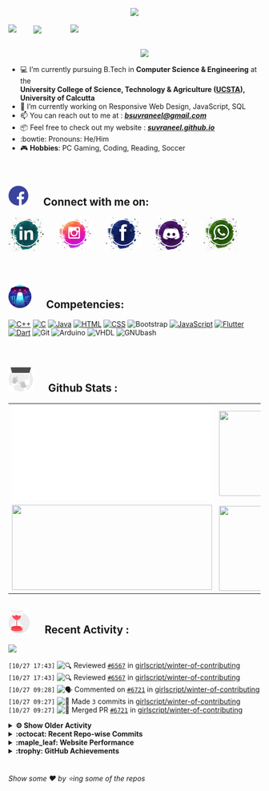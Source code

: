 <!--
[![Header](https://raw.githubusercontent.com/Suvraneel/Suvraneel/master/res/Github%20readme%20Header.png "Portfolio Website")]
(https://suvraneel.github.io/)
-->
<p align="center">
<img src="https://profile-counter.glitch.me/{Suvraneel}/count.svg"></p>

<p>
  <a href=https://open.spotify.com/user/4bio4arq8izb9sba4ly6al54v>
   <img align="right" src="https://spotify-diablo.vercel.app/api/spotify" height=auto width="380">
  </a>
  <img align="center" src="https://readme-typing-svg.herokuapp.com?font=Playfair+Display&color=F70000&size=30&center=true&vCenter=true&multiline=true&weight=100&height=100&width=220&lines=Hey+there%2C;I'm+Suvraneel+!">
  <img align="left" src="https://media.tenor.com/images/043986fe5f470eeb6d86515e6cda30fe/tenor.gif" width="50">
</p>
<br>
<a href="https://suvraneel.github.io" target="_blank"><img align='right' src="https://raw.githubusercontent.com/Suvraneel/Suvraneel/master/res/readme_banner.gif" width="240" height="auto"></a>
<br>

- :computer: I’m currently pursuing B.Tech in **Computer Science & Engineering** at the  
   **University College of Science, Technology & Agriculture ([UCSTA](http://www.caluniv-ucsta.net/)), University of Calcutta**
- :crystal_ball: I’m currently working on Responsive Web Design, JavaScript, SQL
- :mailbox: You can reach out to me at : ***bsuvraneel@gmail.com***
- :package: Feel free to check out my website : [***suvraneel.github.io***](https://suvraneel.github.io/)
- :bowtie: Pronouns: He/Him
- :video_game: **Hobbies**: PC Gaming, Coding, Reading, Soccer

<br>
<h2 align=left>
<img src="https://raw.githubusercontent.com/Suvraneel/Suvraneel/master/res/social.gif" height="40" width= auto>
&nbsp;&nbsp;&nbsp;&nbsp;
Connect with me on:
<br></h2>

<p>
<a href="https://www.linkedin.com/in/suvraneel-bhuin" target="_blank">
<img src="https://raw.githubusercontent.com/Suvraneel/Suvraneel/master/res/in.png" height="70" width= auto></a>
&nbsp;&nbsp;&nbsp;&nbsp;&nbsp;
<a href="https://www.instagram.com/el_diablo_suvraneel" target="_blank">
<img src="https://github.com/Suvraneel/Suvraneel/blob/master/res/ig.png" height="70" width= auto></a>
&nbsp;&nbsp;&nbsp;&nbsp;&nbsp;
<!--<a href="https://github.com/Suvraneel" target="_blank">
<img src="https://raw.githubusercontent.com/Suvraneel/Suvraneel/master/res/github.png" height="35" width= auto></a>
&nbsp;&nbsp;&nbsp;&nbsp;&nbsp;-->
<a href="https://www.facebook.com/suvraneel.bhuin" target="_blank">
<img src="https://raw.githubusercontent.com/Suvraneel/Suvraneel/master/res/fb.png" height="70" width= auto></a>
&nbsp;&nbsp;&nbsp;&nbsp;&nbsp;
<a href="https://discord.com/users/851345743935045652/" id="discord">
<img src="https://raw.githubusercontent.com/Suvraneel/Suvraneel/master/res/dc.jpg" height="70" width= auto></a>
&nbsp;&nbsp;&nbsp;&nbsp;&nbsp;
<a href="https://api.whatsapp.com/send?phone=917001967224&text=Hi!%20Suvraneel!!" id="whatsapp">
<img src="https://raw.githubusercontent.com/Suvraneel/Suvraneel/master/res/wp.png" height="70" width= auto></a>
</p>

<!-- Attribution: "Icon made by Freepik from www.flaticon.com"-->
<!--
- **Gmail**: &nbsp;&nbsp;&nbsp;&nbsp;&nbsp;&nbsp;&nbsp;&nbsp;&nbsp;&nbsp;&nbsp;&nbsp; bsuvraneel@gmail.com
- **LinkedIn**: &nbsp;&nbsp;&nbsp;&nbsp;&nbsp;&nbsp;&nbsp;&nbsp; https://www.linkedin.com/in/suvraneel-bhuin/
- **Facebook**: &nbsp;&nbsp;&nbsp;&nbsp;&nbsp;&nbsp; https://www.facebook.com/suvraneel.bhuin
- **Instagram**: &nbsp;&nbsp;&nbsp;&nbsp;&nbsp; https://www.instagram.com/el_diablo_suvraneel
- **Discord**: &nbsp;&nbsp;&nbsp;&nbsp;&nbsp;&nbsp;&nbsp;&nbsp;&nbsp; https://discord.com/users/851345743935045652/
- **WhatsApp**: &nbsp;&nbsp;&nbsp; [+91 7001967224](https://api.whatsapp.com/send?phone=917001967224&text=Hi!%20Suvraneel!!)
-->

<br>
<h2 align=left>
<img src="https://raw.githubusercontent.com/Suvraneel/Suvraneel/master/res/ufo.gif" height="50" width= auto>
&nbsp;&nbsp;&nbsp;&nbsp;
Competencies:
<br></h2>

[![C++](https://img.shields.io/badge/CPP-blue?style=for-the-badge&logo=cplusplus&labelColor=006199)](https://github.com/Suvraneel/Codechef/search?l=c%2B%2B)
[![C](https://img.shields.io/badge/C-black?style=for-the-badge&logo=c&labelColor=black&color=404040)](https://github.com/Suvraneel/Codechef/search?l=C)
[![Java](https://img.shields.io/badge/Java-orange?style=for-the-badge&logo=java&labelColor=e65c00&color=FE7D37)](https://github.com/Suvraneel/Codechef/search?l=Java)
[![HTML](https://img.shields.io/badge/HTML5-black?style=for-the-badge&logo=html5&labelColor=black&color=red)](https://github.com/Suvraneel/Suvraneel.github.io/search?l=html)
[![CSS](https://img.shields.io/badge/CSS3-blue?style=for-the-badge&logo=css3&labelColor=006199)](https://github.com/Suvraneel/Suvraneel.github.io/search?l=CSS)
![Bootstrap](https://img.shields.io/badge/Bootstrap-purple?style=for-the-badge&logo=bootstrap&labelColor=black&color=7952B3)
[![JavaScript](https://img.shields.io/badge/Javascript-yellow?style=for-the-badge&logo=javascript&labelColor=black&color=DFA200)](https://github.com/Suvraneel/Suvraneel/search?l=javascript)
[![Flutter](https://img.shields.io/badge/Flutter-blue?style=for-the-badge&logo=flutter&labelColor=0a97c2&color=0dbdf2)](https://github.com/Suvraneel/Diablo-Music/search?l=dart)
[![Dart](https://img.shields.io/badge/Dart-blue?style=for-the-badge&logo=dart&labelColor=1f7a7a&color=2eb8b8)](https://github.com/Suvraneel/Diablo-Music/search?l=dart)
![Git](https://img.shields.io/badge/Git-red?style=for-the-badge&logo=git&labelColor=black&color=red)
![Arduino](https://img.shields.io/badge/Arduino-blue?style=for-the-badge&logo=arduino&labelColor=black&color=00979D)
![VHDL](https://img.shields.io/badge/VHDL-red?style=for-the-badge&logo=xilinx&labelColor=cc0000&color=ff4d4d)
![GNUbash](https://img.shields.io/badge/GNU_Bash-blue?style=for-the-badge&logo=gnubash&labelColor=black&color=4EAA25)

<br>
<h2 align=left>
<img src="https://raw.githubusercontent.com/Suvraneel/Suvraneel/master/res/laptop.gif" height="50" width= auto>
&nbsp;&nbsp;&nbsp;&nbsp;
Github Stats :
<br></h2>

<table>
  <tr>
    <td align="center">
      <img alt="" width="400" src="https://github.com/Suvraneel/Suvraneel/blob/master/metrics.plugin.isocalendar.svg">
    </td>
    <td align="center">
        <img align="right" src ="https://github-readme-stats.vercel.app/api/top-langs/?username=suvraneel&layout=compact&hide_border=true&theme=vision-friendly-dark&langs_count=10&hide=jupyter%20notebook,tex,php" height="170px" width="360px">
    </td>
  </tr>
  <tr>
    <td align="center">
      <img alt="" width="400" src="https://github-readme-stats.vercel.app/api?username=suvraneel&show_icons=true&theme=vision-friendly-dark&hide_border=true" width="360px" height="170px" >
    </td>
    <td align="center">
        <img align="right" src ="https://github-readme-streak-stats.herokuapp.com?user=suvraneel&theme=vision-friendly-dark&hide_border=true" width="360px" height="170px">
    </td>
  </tr>
</table>

<!--
  <img align="left" src="https://github.com/lowlighter/lowlighter/blob/master/metrics.plugin.isocalendar.svg" width="300" height="180">
  <img align="right" src ="https://github-readme-stats.vercel.app/api/top-langs/?username=suvraneel&layout=compact&hide_border=true&theme=vision-friendly-dark&langs_count=10&hide=jupyter%20notebook,tex,php" width="300" height="180">
  <img align="left" src = "https://github-readme-stats.vercel.app/api?username=suvraneel&show_icons=true&theme=vision-friendly-dark&hide_border=true" width="300" height="180">
  <img align="right" src = "https://github-readme-streak-stats.herokuapp.com?user=suvraneel&theme=vision-friendly-dark&hide_border=true" width="300" height="180">
-->

<h2 align="left">
<img src="https://raw.githubusercontent.com/Suvraneel/Suvraneel/master/res/hourglass1.gif" height="50" width= auto>
&nbsp;&nbsp;&nbsp;&nbsp;
Recent Activity :
<br></h2>

<img src="https://activity-graph.herokuapp.com/graph?username=Suvraneel&bg_color=000000&line=ffb812&area=true&color=8135fc&hide_border=true&hide_title=true">

<!--START_SECTION:activity-->
`[10/27 17:43]` <img alt="🔍" src="https://github.com/cheesits456/github-activity-readme/raw/master/icons/review.png" align="top" height="18"> Reviewed [`#6567`](https://github.com//girlscript/winter-of-contributing/pull/6567 'C_CPP: \'inline\' Functions') in [girlscript/winter-of-contributing](https://github.com/girlscript/winter-of-contributing)  
`[10/27 17:43]` <img alt="🔍" src="https://github.com/cheesits456/github-activity-readme/raw/master/icons/review.png" align="top" height="18"> Reviewed [`#6567`](https://github.com//girlscript/winter-of-contributing/pull/6567 'C_CPP: \'inline\' Functions') in [girlscript/winter-of-contributing](https://github.com/girlscript/winter-of-contributing)  
`[10/27 09:28]` <img alt="🗣" src="https://github.com/cheesits456/github-activity-readme/raw/master/icons/comment.png" align="top" height="18"> Commented on [`#6721`](https://github.com//girlscript/winter-of-contributing/issues/6721 '[C/CPP]: Josephus Problem') in [girlscript/winter-of-contributing](https://github.com/girlscript/winter-of-contributing)  
`[10/27 09:27]` <img alt="📝" src="https://github.com/cheesits456/github-activity-readme/raw/master/icons/commit.png" align="top" height="18"> Made `3` commits in [girlscript/winter-of-contributing](https://github.com/girlscript/winter-of-contributing)  
`[10/27 09:27]` <img alt="🎉" src="https://github.com/cheesits456/github-activity-readme/raw/master/icons/merge.png" align="top" height="18"> Merged PR [`#6721`](https://github.com//girlscript/winter-of-contributing/pull/6721 '[C/CPP]: Josephus Problem') in [girlscript/winter-of-contributing](https://github.com/girlscript/winter-of-contributing)  

<details><summary><b> ⚙️ Show Older Activity</b></summary>

`[10/27 09:27]` <img alt="📝" src="https://github.com/cheesits456/github-activity-readme/raw/master/icons/commit.png" align="top" height="18"> Made `1` commit in [areenoverclouds/winter-of-contributing](https://github.com/areenoverclouds/winter-of-contributing)  
`[10/27 08:32]` <img alt="🗣" src="https://github.com/cheesits456/github-activity-readme/raw/master/icons/comment.png" align="top" height="18"> Commented on [`#6684`](https://github.com//girlscript/winter-of-contributing/issues/6684 'C/C++: Tic Tac Toe') in [girlscript/winter-of-contributing](https://github.com/girlscript/winter-of-contributing)  
`[10/27 08:30]` <img alt="📝" src="https://github.com/cheesits456/github-activity-readme/raw/master/icons/commit.png" align="top" height="18"> Made `3` commits in [Rijudas149/winter-of-contributing](https://github.com/Rijudas149/winter-of-contributing)  
`[10/27 06:31]` <img alt="🍴" src="https://github.com/cheesits456/github-activity-readme/raw/master/icons/fork.png" align="top" height="18"> Forked [anomitaghosh/anomitaghosh.github.io](https://github.com/anomitaghosh/anomitaghosh.github.io) to [Suvraneel/anomitaghosh.github.io](https://github.com/Suvraneel/anomitaghosh.github.io)  
`[10/26 11:28]` <img alt="🗣" src="https://github.com/cheesits456/github-activity-readme/raw/master/icons/comment.png" align="top" height="18"> Commented on [`#1185`](https://github.com//mwittrien/BetterDiscordAddons/issues/1185 '[BUG] - ShowConnections') in [mwittrien/BetterDiscordAddons](https://github.com/mwittrien/BetterDiscordAddons)  
`[10/26 11:17]` <img alt="❗️" src="https://github.com/cheesits456/github-activity-readme/raw/master/icons/issue.png" align="top" height="18"> Opened issue [`#1190`](https://github.com//mwittrien/BetterDiscordAddons/issues/1190 '[BUG] - PLUGIN/THEMENAME') in [mwittrien/BetterDiscordAddons](https://github.com/mwittrien/BetterDiscordAddons)  
`[10/26 11:05]` <img alt="❗️" src="https://github.com/cheesits456/github-activity-readme/raw/master/icons/issue.png" align="top" height="18"> Opened issue [`#95`](https://github.com//Design-and-Code/support/issues/95 'Please invite me to the GitHub Community Organization') in [Design-and-Code/support](https://github.com/Design-and-Code/support)  
`[10/25 20:12]` <img alt="🗣" src="https://github.com/cheesits456/github-activity-readme/raw/master/icons/comment.png" align="top" height="18"> Commented on [`#6700`](https://github.com//girlscript/winter-of-contributing/issues/6700 'Added Audio for types Of loops in C') in [girlscript/winter-of-contributing](https://github.com/girlscript/winter-of-contributing)  
`[10/25 20:09]` <img alt="📝" src="https://github.com/cheesits456/github-activity-readme/raw/master/icons/commit.png" align="top" height="18"> Made `3` commits in [girlscript/winter-of-contributing](https://github.com/girlscript/winter-of-contributing)  
`[10/25 20:06]` <img alt="❗️" src="https://github.com/cheesits456/github-activity-readme/raw/master/icons/issue.png" align="top" height="18"> Closed issue [`#6445`](https://github.com//girlscript/winter-of-contributing/issues/6445 '[C/Cpp]: Encryption Decryption using Rail-fence transposition technique documentation') in [girlscript/winter-of-contributing](https://github.com/girlscript/winter-of-contributing)  
`[10/25 20:06]` <img alt="📝" src="https://github.com/cheesits456/github-activity-readme/raw/master/icons/commit.png" align="top" height="18"> Made `8` commits in [girlscript/winter-of-contributing](https://github.com/girlscript/winter-of-contributing)  
`[10/25 20:06]` <img alt="🎉" src="https://github.com/cheesits456/github-activity-readme/raw/master/icons/merge.png" align="top" height="18"> Merged PR [`#6560`](https://github.com//girlscript/winter-of-contributing/pull/6560 'C cpp : Added Rail Fence Cryptography') in [girlscript/winter-of-contributing](https://github.com/girlscript/winter-of-contributing)  
`[10/25 20:06]` <img alt="🗣" src="https://github.com/cheesits456/github-activity-readme/raw/master/icons/comment.png" align="top" height="18"> Commented on [`#6560`](https://github.com//girlscript/winter-of-contributing/issues/6560 'C cpp : Added Rail Fence Cryptography') in [girlscript/winter-of-contributing](https://github.com/girlscript/winter-of-contributing)  
`[10/25 20:05]` <img alt="📝" src="https://github.com/cheesits456/github-activity-readme/raw/master/icons/commit.png" align="top" height="18"> Made `2` commits in [Sunainacode/winter-of-contributing](https://github.com/Sunainacode/winter-of-contributing)  
`[10/25 20:03]` <img alt="📝" src="https://github.com/cheesits456/github-activity-readme/raw/master/icons/commit.png" align="top" height="18"> Made `1` commit in [girlscript/winter-of-contributing](https://github.com/girlscript/winter-of-contributing)  
`[10/25 20:01]` <img alt="📝" src="https://github.com/cheesits456/github-activity-readme/raw/master/icons/commit.png" align="top" height="18"> Made `1` commit in [Sunainacode/winter-of-contributing](https://github.com/Sunainacode/winter-of-contributing)  
`[10/25 09:28]` <img alt="🗣" src="https://github.com/cheesits456/github-activity-readme/raw/master/icons/comment.png" align="top" height="18"> Commented on [`#5549`](https://github.com//girlscript/winter-of-contributing/issues/5549 'Assignment operators in C++') in [girlscript/winter-of-contributing](https://github.com/girlscript/winter-of-contributing)  
`[10/25 06:03]` <img alt="❗️" src="https://github.com/cheesits456/github-activity-readme/raw/master/icons/issue.png" align="top" height="18"> Closed issue [`#3932`](https://github.com//girlscript/winter-of-contributing/issues/3932 'Maximum Subarray Problem (Kadane\'s Algorithm)') in [girlscript/winter-of-contributing](https://github.com/girlscript/winter-of-contributing)  
`[10/25 06:02]` <img alt="❗️" src="https://github.com/cheesits456/github-activity-readme/raw/master/icons/issue.png" align="top" height="18"> Closed issue [`#6404`](https://github.com//girlscript/winter-of-contributing/issues/6404 'Kadane\'s Algorithm in CPP') in [girlscript/winter-of-contributing](https://github.com/girlscript/winter-of-contributing)  
`[10/25 06:02]` <img alt="🗣" src="https://github.com/cheesits456/github-activity-readme/raw/master/icons/comment.png" align="top" height="18"> Commented on [`#6404`](https://github.com//girlscript/winter-of-contributing/issues/6404 'Kadane\'s Algorithm in CPP') in [girlscript/winter-of-contributing](https://github.com/girlscript/winter-of-contributing)  
`[10/25 06:02]` <img alt="❗️" src="https://github.com/cheesits456/github-activity-readme/raw/master/icons/issue.png" align="top" height="18"> Reopened issue [`#6404`](https://github.com//girlscript/winter-of-contributing/issues/6404 'Kadane\'s Algorithm in CPP') in [girlscript/winter-of-contributing](https://github.com/girlscript/winter-of-contributing)  
`[10/25 06:01]` <img alt="❗️" src="https://github.com/cheesits456/github-activity-readme/raw/master/icons/issue.png" align="top" height="18"> Closed issue [`#6404`](https://github.com//girlscript/winter-of-contributing/issues/6404 'Kadane\'s Algorithm in CPP') in [girlscript/winter-of-contributing](https://github.com/girlscript/winter-of-contributing)  
`[10/25 06:01]` <img alt="❌" src="https://github.com/cheesits456/github-activity-readme/raw/master/icons/pr-close.png" align="top" height="18"> Closed PR [`#6539`](https://github.com//girlscript/winter-of-contributing/pull/6539 'C/C++: Kadane\'s Algorithm Document') in [girlscript/winter-of-contributing](https://github.com/girlscript/winter-of-contributing)  
`[10/25 06:01]` <img alt="🗣" src="https://github.com/cheesits456/github-activity-readme/raw/master/icons/comment.png" align="top" height="18"> Commented on [`#6539`](https://github.com//girlscript/winter-of-contributing/issues/6539 'C/C++: Kadane\'s Algorithm Document') in [girlscript/winter-of-contributing](https://github.com/girlscript/winter-of-contributing)  
`[10/25 05:58]` <img alt="🗣" src="https://github.com/cheesits456/github-activity-readme/raw/master/icons/comment.png" align="top" height="18"> Commented on [`#6591`](https://github.com//girlscript/winter-of-contributing/issues/6591 'Iterative Statements in C') in [girlscript/winter-of-contributing](https://github.com/girlscript/winter-of-contributing)  
`[10/25 05:56]` <img alt="❗️" src="https://github.com/cheesits456/github-activity-readme/raw/master/icons/issue.png" align="top" height="18"> Closed issue [`#2330`](https://github.com//girlscript/winter-of-contributing/issues/2330 '[Create New Issue]: Looping Control Structure') in [girlscript/winter-of-contributing](https://github.com/girlscript/winter-of-contributing)  
`[10/25 05:56]` <img alt="❗️" src="https://github.com/cheesits456/github-activity-readme/raw/master/icons/issue.png" align="top" height="18"> Closed issue [`#1346`](https://github.com//girlscript/winter-of-contributing/issues/1346 'Documentation on Looping in c++') in [girlscript/winter-of-contributing](https://github.com/girlscript/winter-of-contributing)  
`[10/25 05:54]` <img alt="❗️" src="https://github.com/cheesits456/github-activity-readme/raw/master/icons/issue.png" align="top" height="18"> Closed issue [`#6059`](https://github.com//girlscript/winter-of-contributing/issues/6059 'Segment Tree: Introduction and Implementation ') in [girlscript/winter-of-contributing](https://github.com/girlscript/winter-of-contributing)  
`[10/25 05:54]` <img alt="🗣" src="https://github.com/cheesits456/github-activity-readme/raw/master/icons/comment.png" align="top" height="18"> Commented on [`#6590`](https://github.com//girlscript/winter-of-contributing/issues/6590 'Segment Tree') in [girlscript/winter-of-contributing](https://github.com/girlscript/winter-of-contributing)  
`[10/25 05:53]` <img alt="🎉" src="https://github.com/cheesits456/github-activity-readme/raw/master/icons/merge.png" align="top" height="18"> Merged PR [`#6590`](https://github.com//girlscript/winter-of-contributing/pull/6590 'Segment Tree') in [girlscript/winter-of-contributing](https://github.com/girlscript/winter-of-contributing)  
`[10/25 05:53]` <img alt="📝" src="https://github.com/cheesits456/github-activity-readme/raw/master/icons/commit.png" align="top" height="18"> Made `15` commits in [girlscript/winter-of-contributing](https://github.com/girlscript/winter-of-contributing)  
`[10/24 22:02]` <img alt="📝" src="https://github.com/cheesits456/github-activity-readme/raw/master/icons/commit.png" align="top" height="18"> Made `2` commits in [Suvraneel/fcc-machine-learning-with-python](https://github.com/Suvraneel/fcc-machine-learning-with-python)  
`[10/24 20:21]` <img alt="❗️" src="https://github.com/cheesits456/github-activity-readme/raw/master/icons/issue.png" align="top" height="18"> Closed issue [`#3940`](https://github.com//girlscript/winter-of-contributing/issues/3940 'Different Pattern Questions in Cpp') in [girlscript/winter-of-contributing](https://github.com/girlscript/winter-of-contributing)  
`[10/24 20:21]` <img alt="🗣" src="https://github.com/cheesits456/github-activity-readme/raw/master/icons/comment.png" align="top" height="18"> Commented on [`#6531`](https://github.com//girlscript/winter-of-contributing/issues/6531 'Different Patterns In C++') in [girlscript/winter-of-contributing](https://github.com/girlscript/winter-of-contributing)  
`[10/24 20:20]` <img alt="📝" src="https://github.com/cheesits456/github-activity-readme/raw/master/icons/commit.png" align="top" height="18"> Made `8` commits in [girlscript/winter-of-contributing](https://github.com/girlscript/winter-of-contributing)  
`[10/24 20:20]` <img alt="🎉" src="https://github.com/cheesits456/github-activity-readme/raw/master/icons/merge.png" align="top" height="18"> Merged PR [`#6531`](https://github.com//girlscript/winter-of-contributing/pull/6531 'Different Patterns In C++') in [girlscript/winter-of-contributing](https://github.com/girlscript/winter-of-contributing)  
`[10/24 20:15]` <img alt="📝" src="https://github.com/cheesits456/github-activity-readme/raw/master/icons/commit.png" align="top" height="18"> Made `2` commits in [Suvraneel/Suvraneel](https://github.com/Suvraneel/Suvraneel)  
`[10/24 20:15]` <img alt="🎉" src="https://github.com/cheesits456/github-activity-readme/raw/master/icons/merge.png" align="top" height="18"> Merged PR [`#7`](https://github.com//Suvraneel/Suvraneel/pull/7 '[ImgBot] Optimize images') in [Suvraneel/Suvraneel](https://github.com/Suvraneel/Suvraneel)  
`[10/24 16:43]` <img alt="🗣" src="https://github.com/cheesits456/github-activity-readme/raw/master/icons/comment.png" align="top" height="18"> Commented on [`#6590`](https://github.com//girlscript/winter-of-contributing/issues/6590 'Segment Tree') in [girlscript/winter-of-contributing](https://github.com/girlscript/winter-of-contributing)  
`[10/24 16:41]` <img alt="🔍" src="https://github.com/cheesits456/github-activity-readme/raw/master/icons/review.png" align="top" height="18"> Reviewed [`#6590`](https://github.com//girlscript/winter-of-contributing/pull/6590 'Segment Tree') in [girlscript/winter-of-contributing](https://github.com/girlscript/winter-of-contributing)  
`[10/24 16:41]` <img alt="🔍" src="https://github.com/cheesits456/github-activity-readme/raw/master/icons/review.png" align="top" height="18"> Reviewed [`#6590`](https://github.com//girlscript/winter-of-contributing/pull/6590 'Segment Tree') in [girlscript/winter-of-contributing](https://github.com/girlscript/winter-of-contributing)  
`[10/24 16:25]` <img alt="🔍" src="https://github.com/cheesits456/github-activity-readme/raw/master/icons/review.png" align="top" height="18"> Reviewed [`#6590`](https://github.com//girlscript/winter-of-contributing/pull/6590 'Segment Tree') in [girlscript/winter-of-contributing](https://github.com/girlscript/winter-of-contributing)  
`[10/24 16:23]` <img alt="🗣" src="https://github.com/cheesits456/github-activity-readme/raw/master/icons/comment.png" align="top" height="18"> Commented on [`#6590`](https://github.com//girlscript/winter-of-contributing/issues/6590 'Segment Tree') in [girlscript/winter-of-contributing](https://github.com/girlscript/winter-of-contributing)  
`[10/24 15:17]` <img alt="🗣" src="https://github.com/cheesits456/github-activity-readme/raw/master/icons/comment.png" align="top" height="18"> Commented on [`#5549`](https://github.com//girlscript/winter-of-contributing/issues/5549 'Assignment operators in C++') in [girlscript/winter-of-contributing](https://github.com/girlscript/winter-of-contributing)  
`[10/24 12:50]` <img alt="🗣" src="https://github.com/cheesits456/github-activity-readme/raw/master/icons/comment.png" align="top" height="18"> Commented on [`#6591`](https://github.com//girlscript/winter-of-contributing/issues/6591 'Iterative Statements in C') in [girlscript/winter-of-contributing](https://github.com/girlscript/winter-of-contributing)  
`[10/24 12:12]` <img alt="📝" src="https://github.com/cheesits456/github-activity-readme/raw/master/icons/commit.png" align="top" height="18"> Made `5` commits in [Suvraneel/fcc-machine-learning-with-python](https://github.com/Suvraneel/fcc-machine-learning-with-python)  
`[10/24 11:58]` <img alt="📂" src="https://github.com/cheesits456/github-activity-readme/raw/master/icons/create-branch.png" align="top" height="18"> Created branch [`fcc-practice`](https://github.com/Suvraneel/fcc-machine-learning-with-python/tree/fcc-practice) in [Suvraneel/fcc-machine-learning-with-python](https://github.com/Suvraneel/fcc-machine-learning-with-python)  
`[10/24 11:00]` <img alt="❌" src="https://github.com/cheesits456/github-activity-readme/raw/master/icons/pr-close.png" align="top" height="18"> Closed PR [`#6591`](https://github.com//girlscript/winter-of-contributing/pull/6591 'Iterative Statements in C') in [girlscript/winter-of-contributing](https://github.com/girlscript/winter-of-contributing)  
`[10/24 11:00]` <img alt="🗣" src="https://github.com/cheesits456/github-activity-readme/raw/master/icons/comment.png" align="top" height="18"> Commented on [`#6591`](https://github.com//girlscript/winter-of-contributing/issues/6591 'Iterative Statements in C') in [girlscript/winter-of-contributing](https://github.com/girlscript/winter-of-contributing)  
`[10/24 10:55]` <img alt="🗣" src="https://github.com/cheesits456/github-activity-readme/raw/master/icons/comment.png" align="top" height="18"> Commented on [`#6591`](https://github.com//girlscript/winter-of-contributing/issues/6591 'Iterative Statements in C') in [girlscript/winter-of-contributing](https://github.com/girlscript/winter-of-contributing)  
`[10/24 09:11]` <img alt="🔍" src="https://github.com/cheesits456/github-activity-readme/raw/master/icons/review.png" align="top" height="18"> Reviewed [`#6591`](https://github.com//girlscript/winter-of-contributing/pull/6591 'Iterative Statements in C') in [girlscript/winter-of-contributing](https://github.com/girlscript/winter-of-contributing)  
`[10/24 09:10]` <img alt="🔍" src="https://github.com/cheesits456/github-activity-readme/raw/master/icons/review.png" align="top" height="18"> Reviewed [`#6591`](https://github.com//girlscript/winter-of-contributing/pull/6591 'Iterative Statements in C') in [girlscript/winter-of-contributing](https://github.com/girlscript/winter-of-contributing)  
`[10/24 09:10]` <img alt="🔍" src="https://github.com/cheesits456/github-activity-readme/raw/master/icons/review.png" align="top" height="18"> Reviewed [`#6591`](https://github.com//girlscript/winter-of-contributing/pull/6591 'Iterative Statements in C') in [girlscript/winter-of-contributing](https://github.com/girlscript/winter-of-contributing)  
`[10/24 09:08]` <img alt="🗣" src="https://github.com/cheesits456/github-activity-readme/raw/master/icons/comment.png" align="top" height="18"> Commented on [`#6591`](https://github.com//girlscript/winter-of-contributing/issues/6591 'Iterative Statements in C') in [girlscript/winter-of-contributing](https://github.com/girlscript/winter-of-contributing)  
`[10/24 08:57]` <img alt="🍴" src="https://github.com/cheesits456/github-activity-readme/raw/master/icons/fork.png" align="top" height="18"> Forked [tensorflow/docs](https://github.com/tensorflow/docs) to [Suvraneel/docs](https://github.com/Suvraneel/docs)  
`[10/24 08:56]` <img alt="⭐" src="https://github.com/cheesits456/github-activity-readme/raw/master/icons/star.png" align="top" height="18"> Starred [tensorflow/docs](https://github.com/tensorflow/docs)  
`[10/24 08:20]` <img alt="📝" src="https://github.com/cheesits456/github-activity-readme/raw/master/icons/commit.png" align="top" height="18"> Made `2` commits in [Suvraneel/Suvraneel](https://github.com/Suvraneel/Suvraneel)  
`[10/24 08:20]` <img alt="🎉" src="https://github.com/cheesits456/github-activity-readme/raw/master/icons/merge.png" align="top" height="18"> Merged PR [`#6`](https://github.com//Suvraneel/Suvraneel/pull/6 '[ImgBot] Optimize images') in [Suvraneel/Suvraneel](https://github.com/Suvraneel/Suvraneel)  
`[10/24 08:19]` <img alt="🗣" src="https://github.com/cheesits456/github-activity-readme/raw/master/icons/comment.png" align="top" height="18"> Commented on [`#6081`](https://github.com//girlscript/winter-of-contributing/issues/6081 'C_CPP: Recursive_DFS') in [girlscript/winter-of-contributing](https://github.com/girlscript/winter-of-contributing)  
`[10/24 08:19]` <img alt="🎉" src="https://github.com/cheesits456/github-activity-readme/raw/master/icons/merge.png" align="top" height="18"> Merged PR [`#6081`](https://github.com//girlscript/winter-of-contributing/pull/6081 'C_CPP: Recursive_DFS') in [girlscript/winter-of-contributing](https://github.com/girlscript/winter-of-contributing)  
`[10/24 08:19]` <img alt="📝" src="https://github.com/cheesits456/github-activity-readme/raw/master/icons/commit.png" align="top" height="18"> Made `11` commits in [girlscript/winter-of-contributing](https://github.com/girlscript/winter-of-contributing)  
`[10/24 08:19]` <img alt="📝" src="https://github.com/cheesits456/github-activity-readme/raw/master/icons/commit.png" align="top" height="18"> Made `1` commit in [AS8420/winter-of-contributing](https://github.com/AS8420/winter-of-contributing)  
`[10/24 08:16]` <img alt="🗣" src="https://github.com/cheesits456/github-activity-readme/raw/master/icons/comment.png" align="top" height="18"> Commented on [`#6591`](https://github.com//girlscript/winter-of-contributing/issues/6591 'Iterative Statements in C') in [girlscript/winter-of-contributing](https://github.com/girlscript/winter-of-contributing)  
`[10/23 21:07]` <img alt="🍴" src="https://github.com/cheesits456/github-activity-readme/raw/master/icons/fork.png" align="top" height="18"> Forked [IlyasMoutawwakil/fcc-machine-learning-with-python](https://github.com/IlyasMoutawwakil/fcc-machine-learning-with-python) to [Suvraneel/fcc-machine-learning-with-python](https://github.com/Suvraneel/fcc-machine-learning-with-python)  
`[10/23 19:45]` <img alt="❌" src="https://github.com/cheesits456/github-activity-readme/raw/master/icons/pr-close.png" align="top" height="18"> Closed PR [`#6513`](https://github.com//girlscript/winter-of-contributing/pull/6513 'Added calculator.c') in [girlscript/winter-of-contributing](https://github.com/girlscript/winter-of-contributing)  
`[10/23 19:37]` <img alt="🗣" src="https://github.com/cheesits456/github-activity-readme/raw/master/icons/comment.png" align="top" height="18"> Commented on [`#6513`](https://github.com//girlscript/winter-of-contributing/issues/6513 'Added calculator.c') in [girlscript/winter-of-contributing](https://github.com/girlscript/winter-of-contributing)  
`[10/23 13:50]` <img alt="❗️" src="https://github.com/cheesits456/github-activity-readme/raw/master/icons/issue.png" align="top" height="18"> Closed issue [`#867`](https://github.com//girlscript/winter-of-contributing/issues/867 'LRU Cache Replacement Algorithm') in [girlscript/winter-of-contributing](https://github.com/girlscript/winter-of-contributing)  
`[10/23 10:02]` <img alt="🗣" src="https://github.com/cheesits456/github-activity-readme/raw/master/icons/comment.png" align="top" height="18"> Commented on [`#6506`](https://github.com//girlscript/winter-of-contributing/issues/6506 'C_CPP : Double Threaded Binary Search Tree') in [girlscript/winter-of-contributing](https://github.com/girlscript/winter-of-contributing)  
`[10/23 08:54]` <img alt="🗣" src="https://github.com/cheesits456/github-activity-readme/raw/master/icons/comment.png" align="top" height="18"> Commented on [`#6209`](https://github.com//girlscript/winter-of-contributing/issues/6209 'Egg Dropping') in [girlscript/winter-of-contributing](https://github.com/girlscript/winter-of-contributing)  
`[10/23 08:53]` <img alt="❌" src="https://github.com/cheesits456/github-activity-readme/raw/master/icons/pr-close.png" align="top" height="18"> Closed PR [`#5736`](https://github.com//girlscript/winter-of-contributing/pull/5736 'Function call') in [girlscript/winter-of-contributing](https://github.com/girlscript/winter-of-contributing)  
`[10/23 08:52]` <img alt="📝" src="https://github.com/cheesits456/github-activity-readme/raw/master/icons/commit.png" align="top" height="18"> Made `8` commits in [girlscript/winter-of-contributing](https://github.com/girlscript/winter-of-contributing)  
`[10/23 08:51]` <img alt="🎉" src="https://github.com/cheesits456/github-activity-readme/raw/master/icons/merge.png" align="top" height="18"> Merged PR [`#6486`](https://github.com//girlscript/winter-of-contributing/pull/6486 'Reasons for Multifile Programs') in [girlscript/winter-of-contributing](https://github.com/girlscript/winter-of-contributing)  
`[10/23 08:51]` <img alt="🗣" src="https://github.com/cheesits456/github-activity-readme/raw/master/icons/comment.png" align="top" height="18"> Commented on [`#6486`](https://github.com//girlscript/winter-of-contributing/issues/6486 'Reasons for Multifile Programs') in [girlscript/winter-of-contributing](https://github.com/girlscript/winter-of-contributing)  
`[10/23 04:22]` <img alt="📝" src="https://github.com/cheesits456/github-activity-readme/raw/master/icons/commit.png" align="top" height="18"> Made `1` commit in [Suvraneel/Codechef](https://github.com/Suvraneel/Codechef)  
`[10/22 19:50]` <img alt="📝" src="https://github.com/cheesits456/github-activity-readme/raw/master/icons/commit.png" align="top" height="18"> Made `1` commit in [Suvraneel/Suvraneel](https://github.com/Suvraneel/Suvraneel)  
`[10/22 15:44]` <img alt="🗣" src="https://github.com/cheesits456/github-activity-readme/raw/master/icons/comment.png" align="top" height="18"> Commented on [`#5549`](https://github.com//girlscript/winter-of-contributing/issues/5549 'Assignment operators in C++') in [girlscript/winter-of-contributing](https://github.com/girlscript/winter-of-contributing)  
`[10/22 15:40]` <img alt="🗣" src="https://github.com/cheesits456/github-activity-readme/raw/master/icons/comment.png" align="top" height="18"> Commented on [`#6525`](https://github.com//girlscript/winter-of-contributing/issues/6525 'Comments in C/CPP') in [girlscript/winter-of-contributing](https://github.com/girlscript/winter-of-contributing)  
`[10/22 15:37]` <img alt="📝" src="https://github.com/cheesits456/github-activity-readme/raw/master/icons/commit.png" align="top" height="18"> Made `23` commits in [girlscript/winter-of-contributing](https://github.com/girlscript/winter-of-contributing)  
`[10/22 15:37]` <img alt="🎉" src="https://github.com/cheesits456/github-activity-readme/raw/master/icons/merge.png" align="top" height="18"> Merged PR [`#6400`](https://github.com//girlscript/winter-of-contributing/pull/6400 'C/CPP: RECURSIVE BFS') in [girlscript/winter-of-contributing](https://github.com/girlscript/winter-of-contributing)  
`[10/22 15:37]` <img alt="🗣" src="https://github.com/cheesits456/github-activity-readme/raw/master/icons/comment.png" align="top" height="18"> Commented on [`#6400`](https://github.com//girlscript/winter-of-contributing/issues/6400 'C/CPP: RECURSIVE BFS') in [girlscript/winter-of-contributing](https://github.com/girlscript/winter-of-contributing)  
`[10/22 15:35]` <img alt="📝" src="https://github.com/cheesits456/github-activity-readme/raw/master/icons/commit.png" align="top" height="18"> Made `1` commit in [Rijudas149/winter-of-contributing](https://github.com/Rijudas149/winter-of-contributing)  
`[10/22 15:34]` <img alt="🗣" src="https://github.com/cheesits456/github-activity-readme/raw/master/icons/comment.png" align="top" height="18"> Commented on [`#6486`](https://github.com//girlscript/winter-of-contributing/issues/6486 'Reasons for Multifile Programs') in [girlscript/winter-of-contributing](https://github.com/girlscript/winter-of-contributing)  
`[10/22 14:53]` <img alt="📝" src="https://github.com/cheesits456/github-activity-readme/raw/master/icons/commit.png" align="top" height="18"> Made `1` commit in [Suvraneel/Codechef](https://github.com/Suvraneel/Codechef)  
`[10/22 14:52]` <img alt="📂" src="https://github.com/cheesits456/github-activity-readme/raw/master/icons/create-branch.png" align="top" height="18"> Created branch [`gh-pages`](https://github.com/Suvraneel/Codechef/tree/gh-pages) in [Suvraneel/Codechef](https://github.com/Suvraneel/Codechef)  
`[10/22 07:47]` <img alt="🗣" src="https://github.com/cheesits456/github-activity-readme/raw/master/icons/comment.png" align="top" height="18"> Commented on [`#6400`](https://github.com//girlscript/winter-of-contributing/issues/6400 'C/CPP: RECURSIVE BFS') in [girlscript/winter-of-contributing](https://github.com/girlscript/winter-of-contributing)  
`[10/22 07:43]` <img alt="🔍" src="https://github.com/cheesits456/github-activity-readme/raw/master/icons/review.png" align="top" height="18"> Reviewed [`#6400`](https://github.com//girlscript/winter-of-contributing/pull/6400 'C/CPP: RECURSIVE BFS') in [girlscript/winter-of-contributing](https://github.com/girlscript/winter-of-contributing)  
`[10/22 07:43]` <img alt="🔍" src="https://github.com/cheesits456/github-activity-readme/raw/master/icons/review.png" align="top" height="18"> Reviewed [`#6400`](https://github.com//girlscript/winter-of-contributing/pull/6400 'C/CPP: RECURSIVE BFS') in [girlscript/winter-of-contributing](https://github.com/girlscript/winter-of-contributing)  
`[10/22 07:33]` <img alt="❌" src="https://github.com/cheesits456/github-activity-readme/raw/master/icons/pr-close.png" align="top" height="18"> Closed PR [`#5214`](https://github.com//girlscript/winter-of-contributing/pull/5214 'Different Patterns in C++ Issue #3940') in [girlscript/winter-of-contributing](https://github.com/girlscript/winter-of-contributing)  
`[10/22 07:33]` <img alt="🗣" src="https://github.com/cheesits456/github-activity-readme/raw/master/icons/comment.png" align="top" height="18"> Commented on [`#5214`](https://github.com//girlscript/winter-of-contributing/issues/5214 'Different Patterns in C++ Issue #3940') in [girlscript/winter-of-contributing](https://github.com/girlscript/winter-of-contributing)  
`[10/22 07:21]` <img alt="🗣" src="https://github.com/cheesits456/github-activity-readme/raw/master/icons/comment.png" align="top" height="18"> Commented on [`#6400`](https://github.com//girlscript/winter-of-contributing/issues/6400 'C/CPP: RECURSIVE BFS') in [girlscript/winter-of-contributing](https://github.com/girlscript/winter-of-contributing)  
`[10/22 07:17]` <img alt="🔍" src="https://github.com/cheesits456/github-activity-readme/raw/master/icons/review.png" align="top" height="18"> Reviewed [`#6400`](https://github.com//girlscript/winter-of-contributing/pull/6400 'C/CPP: RECURSIVE BFS') in [girlscript/winter-of-contributing](https://github.com/girlscript/winter-of-contributing)  
`[10/22 07:17]` <img alt="🔍" src="https://github.com/cheesits456/github-activity-readme/raw/master/icons/review.png" align="top" height="18"> Reviewed [`#6400`](https://github.com//girlscript/winter-of-contributing/pull/6400 'C/CPP: RECURSIVE BFS') in [girlscript/winter-of-contributing](https://github.com/girlscript/winter-of-contributing)  
`[10/21 20:44]` <img alt="📝" src="https://github.com/cheesits456/github-activity-readme/raw/master/icons/commit.png" align="top" height="18"> Made `1` commit in [Suvraneel/Suvraneel](https://github.com/Suvraneel/Suvraneel)  
`[10/21 20:43]` <img alt="📝" src="https://github.com/cheesits456/github-activity-readme/raw/master/icons/commit.png" align="top" height="18"> Made `1` commit in [Suvraneel/Suvraneel.github.io](https://github.com/Suvraneel/Suvraneel.github.io)  
`[10/21 07:27]` <img alt="🗣" src="https://github.com/cheesits456/github-activity-readme/raw/master/icons/comment.png" align="top" height="18"> Commented on [`#6331`](https://github.com//girlscript/winter-of-contributing/issues/6331 'Heap Sort in C') in [girlscript/winter-of-contributing](https://github.com/girlscript/winter-of-contributing)  
`[10/21 07:24]` <img alt="❗️" src="https://github.com/cheesits456/github-activity-readme/raw/master/icons/issue.png" align="top" height="18"> Closed issue [`#5762`](https://github.com//girlscript/winter-of-contributing/issues/5762 ' Errors In C/C++ Video') in [girlscript/winter-of-contributing](https://github.com/girlscript/winter-of-contributing)  
`[10/21 07:24]` <img alt="📝" src="https://github.com/cheesits456/github-activity-readme/raw/master/icons/commit.png" align="top" height="18"> Made `6` commits in [girlscript/winter-of-contributing](https://github.com/girlscript/winter-of-contributing)  
`[10/21 07:24]` <img alt="🎉" src="https://github.com/cheesits456/github-activity-readme/raw/master/icons/merge.png" align="top" height="18"> Merged PR [`#6253`](https://github.com//girlscript/winter-of-contributing/pull/6253 'Error_Video') in [girlscript/winter-of-contributing](https://github.com/girlscript/winter-of-contributing)  
`[10/21 07:24]` <img alt="🗣" src="https://github.com/cheesits456/github-activity-readme/raw/master/icons/comment.png" align="top" height="18"> Commented on [`#6253`](https://github.com//girlscript/winter-of-contributing/issues/6253 'Error_Video') in [girlscript/winter-of-contributing](https://github.com/girlscript/winter-of-contributing)  
`[10/21 07:24]` <img alt="🔍" src="https://github.com/cheesits456/github-activity-readme/raw/master/icons/review.png" align="top" height="18"> Reviewed [`#6253`](https://github.com//girlscript/winter-of-contributing/pull/6253 'Error_Video') in [girlscript/winter-of-contributing](https://github.com/girlscript/winter-of-contributing)  
`[10/21 07:18]` <img alt="❗️" src="https://github.com/cheesits456/github-activity-readme/raw/master/icons/issue.png" align="top" height="18"> Closed issue [`#6196`](https://github.com//girlscript/winter-of-contributing/issues/6196 'C_CPP: The \'explicit\' Keyword') in [girlscript/winter-of-contributing](https://github.com/girlscript/winter-of-contributing)  
`[10/21 07:18]` <img alt="📝" src="https://github.com/cheesits456/github-activity-readme/raw/master/icons/commit.png" align="top" height="18"> Made `8` commits in [girlscript/winter-of-contributing](https://github.com/girlscript/winter-of-contributing)  
`[10/21 07:17]` <img alt="🎉" src="https://github.com/cheesits456/github-activity-readme/raw/master/icons/merge.png" align="top" height="18"> Merged PR [`#6372`](https://github.com//girlscript/winter-of-contributing/pull/6372 'C_CPP: The \'explicit\' Keyword') in [girlscript/winter-of-contributing](https://github.com/girlscript/winter-of-contributing)  
`[10/21 07:14]` <img alt="🔍" src="https://github.com/cheesits456/github-activity-readme/raw/master/icons/review.png" align="top" height="18"> Reviewed [`#5214`](https://github.com//girlscript/winter-of-contributing/pull/5214 'Different Patterns in C++ Issue #3940') in [girlscript/winter-of-contributing](https://github.com/girlscript/winter-of-contributing)  
`[10/21 07:14]` <img alt="🔍" src="https://github.com/cheesits456/github-activity-readme/raw/master/icons/review.png" align="top" height="18"> Reviewed [`#5214`](https://github.com//girlscript/winter-of-contributing/pull/5214 'Different Patterns in C++ Issue #3940') in [girlscript/winter-of-contributing](https://github.com/girlscript/winter-of-contributing)  
`[10/21 07:12]` <img alt="🗣" src="https://github.com/cheesits456/github-activity-readme/raw/master/icons/comment.png" align="top" height="18"> Commented on [`#5214`](https://github.com//girlscript/winter-of-contributing/issues/5214 'Different Patterns in C++ Issue #3940') in [girlscript/winter-of-contributing](https://github.com/girlscript/winter-of-contributing)  
`[10/20 20:34]` <img alt="📝" src="https://github.com/cheesits456/github-activity-readme/raw/master/icons/commit.png" align="top" height="18"> Made `1` commit in [Suvraneel/Suvraneel](https://github.com/Suvraneel/Suvraneel)  
`[10/20 20:34]` <img alt="❌" src="https://github.com/cheesits456/github-activity-readme/raw/master/icons/delete.png" align="top" height="18"> Deleted `patch4` from [Suvraneel/Codechef](https://github.com/Suvraneel/Codechef)  
`[10/20 20:34]` <img alt="📝" src="https://github.com/cheesits456/github-activity-readme/raw/master/icons/commit.png" align="top" height="18"> Made `7` commits in [Suvraneel/Codechef](https://github.com/Suvraneel/Codechef)  
`[10/20 20:34]` <img alt="🎉" src="https://github.com/cheesits456/github-activity-readme/raw/master/icons/merge.png" align="top" height="18"> Merged PR [`#5`](https://github.com//Suvraneel/Codechef/pull/5 'Patch4') in [Suvraneel/Codechef](https://github.com/Suvraneel/Codechef)  
`[10/20 20:34]` <img alt="📝" src="https://github.com/cheesits456/github-activity-readme/raw/master/icons/commit.png" align="top" height="18"> Made `1` commit in [Suvraneel/Suvraneel](https://github.com/Suvraneel/Suvraneel)  
`[10/20 20:33]` <img alt="📝" src="https://github.com/cheesits456/github-activity-readme/raw/master/icons/commit.png" align="top" height="18"> Made `1` commit in [Suvraneel/Codechef](https://github.com/Suvraneel/Codechef)  
`[10/20 20:33]` <img alt="📝" src="https://github.com/cheesits456/github-activity-readme/raw/master/icons/commit.png" align="top" height="18"> Made `1` commit in [Suvraneel/Suvraneel](https://github.com/Suvraneel/Suvraneel)  
`[10/20 20:33]` <img alt="📝" src="https://github.com/cheesits456/github-activity-readme/raw/master/icons/commit.png" align="top" height="18"> Made `1` commit in [Suvraneel/Codechef](https://github.com/Suvraneel/Codechef)  
`[10/20 20:32]` <img alt="📝" src="https://github.com/cheesits456/github-activity-readme/raw/master/icons/commit.png" align="top" height="18"> Made `1` commit in [Suvraneel/Suvraneel](https://github.com/Suvraneel/Suvraneel)  
`[10/20 20:32]` <img alt="📝" src="https://github.com/cheesits456/github-activity-readme/raw/master/icons/commit.png" align="top" height="18"> Made `1` commit in [Suvraneel/Codechef](https://github.com/Suvraneel/Codechef)  
`[10/20 20:31]` <img alt="📝" src="https://github.com/cheesits456/github-activity-readme/raw/master/icons/commit.png" align="top" height="18"> Made `1` commit in [Suvraneel/Suvraneel](https://github.com/Suvraneel/Suvraneel)  
`[10/20 20:31]` <img alt="✅" src="https://github.com/cheesits456/github-activity-readme/raw/master/icons/pr-open.png" align="top" height="18"> Opened PR [`#5`](https://github.com//Suvraneel/Codechef/pull/5 'Patch4') in [Suvraneel/Codechef](https://github.com/Suvraneel/Codechef)  
`[10/20 20:31]` <img alt="📝" src="https://github.com/cheesits456/github-activity-readme/raw/master/icons/commit.png" align="top" height="18"> Made `1` commit in [Suvraneel/Codechef](https://github.com/Suvraneel/Codechef)  
`[10/20 20:30]` <img alt="📝" src="https://github.com/cheesits456/github-activity-readme/raw/master/icons/commit.png" align="top" height="18"> Made `1` commit in [Suvraneel/Suvraneel](https://github.com/Suvraneel/Suvraneel)  
`[10/20 20:29]` <img alt="📝" src="https://github.com/cheesits456/github-activity-readme/raw/master/icons/commit.png" align="top" height="18"> Made `1` commit in [Suvraneel/Codechef](https://github.com/Suvraneel/Codechef)  
`[10/20 20:28]` <img alt="📝" src="https://github.com/cheesits456/github-activity-readme/raw/master/icons/commit.png" align="top" height="18"> Made `1` commit in [Suvraneel/Suvraneel](https://github.com/Suvraneel/Suvraneel)  
`[10/20 20:28]` <img alt="📝" src="https://github.com/cheesits456/github-activity-readme/raw/master/icons/commit.png" align="top" height="18"> Made `1` commit in [Suvraneel/Codechef](https://github.com/Suvraneel/Codechef)  
`[10/20 20:28]` <img alt="📝" src="https://github.com/cheesits456/github-activity-readme/raw/master/icons/commit.png" align="top" height="18"> Made `1` commit in [Suvraneel/Suvraneel](https://github.com/Suvraneel/Suvraneel)  
`[10/20 20:27]` <img alt="📂" src="https://github.com/cheesits456/github-activity-readme/raw/master/icons/create-branch.png" align="top" height="18"> Created branch [`patch4`](https://github.com/Suvraneel/Codechef/tree/patch4) in [Suvraneel/Codechef](https://github.com/Suvraneel/Codechef)  
`[10/20 17:14]` <img alt="🗣" src="https://github.com/cheesits456/github-activity-readme/raw/master/icons/comment.png" align="top" height="18"> Commented on [`#5214`](https://github.com//girlscript/winter-of-contributing/issues/5214 'Different Patterns in C++ Issue #3940') in [girlscript/winter-of-contributing](https://github.com/girlscript/winter-of-contributing)  
`[10/20 08:39]` <img alt="❗️" src="https://github.com/cheesits456/github-activity-readme/raw/master/icons/issue.png" align="top" height="18"> Closed issue [`#6219`](https://github.com//girlscript/winter-of-contributing/issues/6219 'Namespaces in C++') in [girlscript/winter-of-contributing](https://github.com/girlscript/winter-of-contributing)  
`[10/20 08:29]` <img alt="📝" src="https://github.com/cheesits456/github-activity-readme/raw/master/icons/commit.png" align="top" height="18"> Made `10` commits in [girlscript/winter-of-contributing](https://github.com/girlscript/winter-of-contributing)  
`[10/20 08:29]` <img alt="🎉" src="https://github.com/cheesits456/github-activity-readme/raw/master/icons/merge.png" align="top" height="18"> Merged PR [`#6391`](https://github.com//girlscript/winter-of-contributing/pull/6391 'Namespaces in C++') in [girlscript/winter-of-contributing](https://github.com/girlscript/winter-of-contributing)  
`[10/20 08:29]` <img alt="🗣" src="https://github.com/cheesits456/github-activity-readme/raw/master/icons/comment.png" align="top" height="18"> Commented on [`#6391`](https://github.com//girlscript/winter-of-contributing/issues/6391 'Namespaces in C++') in [girlscript/winter-of-contributing](https://github.com/girlscript/winter-of-contributing)  
`[10/20 08:28]` <img alt="🔍" src="https://github.com/cheesits456/github-activity-readme/raw/master/icons/review.png" align="top" height="18"> Reviewed [`#6391`](https://github.com//girlscript/winter-of-contributing/pull/6391 'Namespaces in C++') in [girlscript/winter-of-contributing](https://github.com/girlscript/winter-of-contributing)  
`[10/20 06:28]` <img alt="🗣" src="https://github.com/cheesits456/github-activity-readme/raw/master/icons/comment.png" align="top" height="18"> Commented on [`#6391`](https://github.com//girlscript/winter-of-contributing/issues/6391 'Namespaces in C++') in [girlscript/winter-of-contributing](https://github.com/girlscript/winter-of-contributing)  
`[10/20 06:25]` <img alt="📝" src="https://github.com/cheesits456/github-activity-readme/raw/master/icons/commit.png" align="top" height="18"> Made `1` commit in [Suvraneel/Suvraneel](https://github.com/Suvraneel/Suvraneel)  
`[10/20 06:25]` <img alt="📝" src="https://github.com/cheesits456/github-activity-readme/raw/master/icons/commit.png" align="top" height="18"> Made `2` commits in [Suvraneel/Codechef](https://github.com/Suvraneel/Codechef)  
`[10/20 06:25]` <img alt="🎉" src="https://github.com/cheesits456/github-activity-readme/raw/master/icons/merge.png" align="top" height="18"> Merged PR [`#4`](https://github.com//Suvraneel/Codechef/pull/4 'Starters 15') in [Suvraneel/Codechef](https://github.com/Suvraneel/Codechef)  
`[10/20 06:25]` <img alt="📝" src="https://github.com/cheesits456/github-activity-readme/raw/master/icons/commit.png" align="top" height="18"> Made `1` commit in [Suvraneel/Suvraneel](https://github.com/Suvraneel/Suvraneel)  
`[10/20 06:25]` <img alt="✅" src="https://github.com/cheesits456/github-activity-readme/raw/master/icons/pr-open.png" align="top" height="18"> Opened PR [`#4`](https://github.com//Suvraneel/Codechef/pull/4 'Add files via upload') in [Suvraneel/Codechef](https://github.com/Suvraneel/Codechef)  
`[10/20 06:24]` <img alt="📝" src="https://github.com/cheesits456/github-activity-readme/raw/master/icons/commit.png" align="top" height="18"> Made `1` commit in [Suvraneel/Suvraneel](https://github.com/Suvraneel/Suvraneel)  
`[10/20 06:24]` <img alt="📝" src="https://github.com/cheesits456/github-activity-readme/raw/master/icons/commit.png" align="top" height="18"> Made `1` commit in [Suvraneel/Codechef](https://github.com/Suvraneel/Codechef)  
`[10/20 06:24]` <img alt="📂" src="https://github.com/cheesits456/github-activity-readme/raw/master/icons/create-branch.png" align="top" height="18"> Created branch [`patch3`](https://github.com/Suvraneel/Codechef/tree/patch3) in [Suvraneel/Codechef](https://github.com/Suvraneel/Codechef)  
`[10/20 06:22]` <img alt="📝" src="https://github.com/cheesits456/github-activity-readme/raw/master/icons/commit.png" align="top" height="18"> Made `2` commits in [Suvraneel/Suvraneel](https://github.com/Suvraneel/Suvraneel)  
`[10/20 06:22]` <img alt="🎉" src="https://github.com/cheesits456/github-activity-readme/raw/master/icons/merge.png" align="top" height="18"> Merged PR [`#5`](https://github.com//Suvraneel/Suvraneel/pull/5 '[ImgBot] Optimize images') in [Suvraneel/Suvraneel](https://github.com/Suvraneel/Suvraneel)  
`[10/19 21:33]` <img alt="📝" src="https://github.com/cheesits456/github-activity-readme/raw/master/icons/commit.png" align="top" height="18"> Made `1` commit in [Suvraneel/Suvraneel](https://github.com/Suvraneel/Suvraneel)  
`[10/19 21:32]` <img alt="📝" src="https://github.com/cheesits456/github-activity-readme/raw/master/icons/commit.png" align="top" height="18"> Made `3` commits in [Suvraneel/Suvraneel.github.io](https://github.com/Suvraneel/Suvraneel.github.io)  
`[10/19 21:32]` <img alt="🎉" src="https://github.com/cheesits456/github-activity-readme/raw/master/icons/merge.png" align="top" height="18"> Merged PR [`#7`](https://github.com//Suvraneel/Suvraneel.github.io/pull/7 'Bumped video to v2.0') in [Suvraneel/Suvraneel.github.io](https://github.com/Suvraneel/Suvraneel.github.io)  
`[10/19 21:32]` <img alt="✅" src="https://github.com/cheesits456/github-activity-readme/raw/master/icons/pr-open.png" align="top" height="18"> Opened PR [`#7`](https://github.com//Suvraneel/Suvraneel.github.io/pull/7 'Bumped video to v2.0') in [Suvraneel/Suvraneel.github.io](https://github.com/Suvraneel/Suvraneel.github.io)  
`[10/19 21:31]` <img alt="📝" src="https://github.com/cheesits456/github-activity-readme/raw/master/icons/commit.png" align="top" height="18"> Made `1` commit in [Suvraneel/Suvraneel](https://github.com/Suvraneel/Suvraneel)  
`[10/19 21:31]` <img alt="📝" src="https://github.com/cheesits456/github-activity-readme/raw/master/icons/commit.png" align="top" height="18"> Made `1` commit in [Suvraneel/Suvraneel.github.io](https://github.com/Suvraneel/Suvraneel.github.io)  
`[10/19 17:48]` <img alt="📝" src="https://github.com/cheesits456/github-activity-readme/raw/master/icons/commit.png" align="top" height="18"> Made `1` commit in [Suvraneel/Suvraneel](https://github.com/Suvraneel/Suvraneel)  
`[10/19 17:48]` <img alt="📂" src="https://github.com/cheesits456/github-activity-readme/raw/master/icons/create-branch.png" align="top" height="18"> Created branch [`patch2`](https://github.com/Suvraneel/Suvraneel.github.io/tree/patch2) in [Suvraneel/Suvraneel.github.io](https://github.com/Suvraneel/Suvraneel.github.io)  
`[10/19 16:19]` <img alt="📝" src="https://github.com/cheesits456/github-activity-readme/raw/master/icons/commit.png" align="top" height="18"> Made `1` commit in [Suvraneel/Suvraneel](https://github.com/Suvraneel/Suvraneel)  
`[10/19 16:18]` <img alt="📝" src="https://github.com/cheesits456/github-activity-readme/raw/master/icons/commit.png" align="top" height="18"> Made `2` commits in [Suvraneel/Suvraneel.github.io](https://github.com/Suvraneel/Suvraneel.github.io)  
`[10/19 16:18]` <img alt="🎉" src="https://github.com/cheesits456/github-activity-readme/raw/master/icons/merge.png" align="top" height="18"> Merged PR [`#6`](https://github.com//Suvraneel/Suvraneel.github.io/pull/6 '[ImgBot] Optimize images') in [Suvraneel/Suvraneel.github.io](https://github.com/Suvraneel/Suvraneel.github.io)  
`[10/19 16:05]` <img alt="📝" src="https://github.com/cheesits456/github-activity-readme/raw/master/icons/commit.png" align="top" height="18"> Made `2` commits in [Suvraneel/Suvraneel](https://github.com/Suvraneel/Suvraneel)  
`[10/19 16:04]` <img alt="📝" src="https://github.com/cheesits456/github-activity-readme/raw/master/icons/commit.png" align="top" height="18"> Made `1` commit in [Suvraneel/Suvraneel.github.io](https://github.com/Suvraneel/Suvraneel.github.io)  
`[10/19 15:32]` <img alt="📝" src="https://github.com/cheesits456/github-activity-readme/raw/master/icons/commit.png" align="top" height="18"> Made `2` commits in [Suvraneel/Suvraneel](https://github.com/Suvraneel/Suvraneel)  
`[10/19 15:31]` <img alt="📝" src="https://github.com/cheesits456/github-activity-readme/raw/master/icons/commit.png" align="top" height="18"> Made `1` commit in [Suvraneel/Suvraneel.github.io](https://github.com/Suvraneel/Suvraneel.github.io)  
`[10/19 12:12]` <img alt="❌" src="https://github.com/cheesits456/github-activity-readme/raw/master/icons/pr-close.png" align="top" height="18"> Closed PR [`#6258`](https://github.com//girlscript/winter-of-contributing/pull/6258 'rebase - Do NOT merge') in [girlscript/winter-of-contributing](https://github.com/girlscript/winter-of-contributing)  
`[10/19 11:50]` <img alt="🔍" src="https://github.com/cheesits456/github-activity-readme/raw/master/icons/review.png" align="top" height="18"> Reviewed [`#6391`](https://github.com//girlscript/winter-of-contributing/pull/6391 'Namespaces in C++') in [girlscript/winter-of-contributing](https://github.com/girlscript/winter-of-contributing)  
`[10/19 11:50]` <img alt="🔍" src="https://github.com/cheesits456/github-activity-readme/raw/master/icons/review.png" align="top" height="18"> Reviewed [`#6391`](https://github.com//girlscript/winter-of-contributing/pull/6391 'Namespaces in C++') in [girlscript/winter-of-contributing](https://github.com/girlscript/winter-of-contributing)  
`[10/19 11:48]` <img alt="📝" src="https://github.com/cheesits456/github-activity-readme/raw/master/icons/commit.png" align="top" height="18"> Made `1` commit in [girlscript/winter-of-contributing](https://github.com/girlscript/winter-of-contributing)  
`[10/19 11:23]` <img alt="🗣" src="https://github.com/cheesits456/github-activity-readme/raw/master/icons/comment.png" align="top" height="18"> Commented on [`#6390`](https://github.com//girlscript/winter-of-contributing/issues/6390 'Doubly Linked List: Operations on it and Its Algorithm Analysis') in [girlscript/winter-of-contributing](https://github.com/girlscript/winter-of-contributing)  
`[10/19 11:20]` <img alt="❗️" src="https://github.com/cheesits456/github-activity-readme/raw/master/icons/issue.png" align="top" height="18"> Closed issue [`#6335`](https://github.com//girlscript/winter-of-contributing/issues/6335 'Merge Sort using C++ Language') in [girlscript/winter-of-contributing](https://github.com/girlscript/winter-of-contributing)  
`[10/19 11:20]` <img alt="🗣" src="https://github.com/cheesits456/github-activity-readme/raw/master/icons/comment.png" align="top" height="18"> Commented on [`#6335`](https://github.com//girlscript/winter-of-contributing/issues/6335 'Merge Sort using C++ Language') in [girlscript/winter-of-contributing](https://github.com/girlscript/winter-of-contributing)  
`[10/19 11:17]` <img alt="🗣" src="https://github.com/cheesits456/github-activity-readme/raw/master/icons/comment.png" align="top" height="18"> Commented on [`#6388`](https://github.com//girlscript/winter-of-contributing/issues/6388 'mergesort_c++_program') in [girlscript/winter-of-contributing](https://github.com/girlscript/winter-of-contributing)  
`[10/19 11:14]` <img alt="🗣" src="https://github.com/cheesits456/github-activity-readme/raw/master/icons/comment.png" align="top" height="18"> Commented on [`#6388`](https://github.com//girlscript/winter-of-contributing/issues/6388 'mergesort_c++_program') in [girlscript/winter-of-contributing](https://github.com/girlscript/winter-of-contributing)  
`[10/19 11:14]` <img alt="❌" src="https://github.com/cheesits456/github-activity-readme/raw/master/icons/pr-close.png" align="top" height="18"> Closed PR [`#6388`](https://github.com//girlscript/winter-of-contributing/pull/6388 'mergesort_c++_program') in [girlscript/winter-of-contributing](https://github.com/girlscript/winter-of-contributing)  
`[10/19 11:13]` <img alt="📝" src="https://github.com/cheesits456/github-activity-readme/raw/master/icons/commit.png" align="top" height="18"> Made `1` commit in [girlscript/winter-of-contributing](https://github.com/girlscript/winter-of-contributing)  
`[10/19 11:09]` <img alt="❗️" src="https://github.com/cheesits456/github-activity-readme/raw/master/icons/issue.png" align="top" height="18"> Closed issue [`#3907`](https://github.com//girlscript/winter-of-contributing/issues/3907 'Merge sort C/CPP') in [girlscript/winter-of-contributing](https://github.com/girlscript/winter-of-contributing)  
`[10/19 11:05]` <img alt="❌" src="https://github.com/cheesits456/github-activity-readme/raw/master/icons/pr-close.png" align="top" height="18"> Closed PR [`#6277`](https://github.com//girlscript/winter-of-contributing/pull/6277 ' Queue basics and its application') in [girlscript/winter-of-contributing](https://github.com/girlscript/winter-of-contributing)  
`[10/19 11:05]` <img alt="🗣" src="https://github.com/cheesits456/github-activity-readme/raw/master/icons/comment.png" align="top" height="18"> Commented on [`#6277`](https://github.com//girlscript/winter-of-contributing/issues/6277 ' Queue basics and its application') in [girlscript/winter-of-contributing](https://github.com/girlscript/winter-of-contributing)  
`[10/19 11:03]` <img alt="❗️" src="https://github.com/cheesits456/github-activity-readme/raw/master/icons/issue.png" align="top" height="18"> Closed issue [`#5445`](https://github.com//girlscript/winter-of-contributing/issues/5445 '[C_CPP]: NaN in C++') in [girlscript/winter-of-contributing](https://github.com/girlscript/winter-of-contributing)  
`[10/19 11:03]` <img alt="📝" src="https://github.com/cheesits456/github-activity-readme/raw/master/icons/commit.png" align="top" height="18"> Made `10` commits in [girlscript/winter-of-contributing](https://github.com/girlscript/winter-of-contributing)  
`[10/19 11:03]` <img alt="🎉" src="https://github.com/cheesits456/github-activity-readme/raw/master/icons/merge.png" align="top" height="18"> Merged PR [`#5561`](https://github.com//girlscript/winter-of-contributing/pull/5561 'C_CPP : Documentation on NaN exception') in [girlscript/winter-of-contributing](https://github.com/girlscript/winter-of-contributing)  
`[10/19 11:03]` <img alt="🗣" src="https://github.com/cheesits456/github-activity-readme/raw/master/icons/comment.png" align="top" height="18"> Commented on [`#5561`](https://github.com//girlscript/winter-of-contributing/issues/5561 'C_CPP : Documentation on NaN exception') in [girlscript/winter-of-contributing](https://github.com/girlscript/winter-of-contributing)  
`[10/18 21:19]` <img alt="🔍" src="https://github.com/cheesits456/github-activity-readme/raw/master/icons/review.png" align="top" height="18"> Reviewed [`#5561`](https://github.com//girlscript/winter-of-contributing/pull/5561 'C_CPP : Documentation on NaN exception') in [girlscript/winter-of-contributing](https://github.com/girlscript/winter-of-contributing)  
`[10/18 21:19]` <img alt="🔍" src="https://github.com/cheesits456/github-activity-readme/raw/master/icons/review.png" align="top" height="18"> Reviewed [`#5561`](https://github.com//girlscript/winter-of-contributing/pull/5561 'C_CPP : Documentation on NaN exception') in [girlscript/winter-of-contributing](https://github.com/girlscript/winter-of-contributing)  
`[10/18 21:12]` <img alt="🗣" src="https://github.com/cheesits456/github-activity-readme/raw/master/icons/comment.png" align="top" height="18"> Commented on [`#6018`](https://github.com//girlscript/winter-of-contributing/issues/6018 'this Pointer') in [girlscript/winter-of-contributing](https://github.com/girlscript/winter-of-contributing)  
`[10/18 21:12]` <img alt="❌" src="https://github.com/cheesits456/github-activity-readme/raw/master/icons/pr-close.png" align="top" height="18"> Closed PR [`#6018`](https://github.com//girlscript/winter-of-contributing/pull/6018 'this Pointer') in [girlscript/winter-of-contributing](https://github.com/girlscript/winter-of-contributing)  
`[10/18 21:10]` <img alt="❗️" src="https://github.com/cheesits456/github-activity-readme/raw/master/icons/issue.png" align="top" height="18"> Closed issue [`#5971`](https://github.com//girlscript/winter-of-contributing/issues/5971 'Storage Classes Video') in [girlscript/winter-of-contributing](https://github.com/girlscript/winter-of-contributing)  
`[10/18 21:10]` <img alt="📝" src="https://github.com/cheesits456/github-activity-readme/raw/master/icons/commit.png" align="top" height="18"> Made `3` commits in [girlscript/winter-of-contributing](https://github.com/girlscript/winter-of-contributing)  
`[10/18 21:10]` <img alt="🎉" src="https://github.com/cheesits456/github-activity-readme/raw/master/icons/merge.png" align="top" height="18"> Merged PR [`#6254`](https://github.com//girlscript/winter-of-contributing/pull/6254 'Storage Classes_Video') in [girlscript/winter-of-contributing](https://github.com/girlscript/winter-of-contributing)  
`[10/18 21:10]` <img alt="🗣" src="https://github.com/cheesits456/github-activity-readme/raw/master/icons/comment.png" align="top" height="18"> Commented on [`#6254`](https://github.com//girlscript/winter-of-contributing/issues/6254 'Storage Classes_Video') in [girlscript/winter-of-contributing](https://github.com/girlscript/winter-of-contributing)  
`[10/18 21:03]` <img alt="🗣" src="https://github.com/cheesits456/github-activity-readme/raw/master/icons/comment.png" align="top" height="18"> Commented on [`#6018`](https://github.com//girlscript/winter-of-contributing/issues/6018 'this Pointer') in [girlscript/winter-of-contributing](https://github.com/girlscript/winter-of-contributing)  
`[10/18 20:59]` <img alt="❗️" src="https://github.com/cheesits456/github-activity-readme/raw/master/icons/issue.png" align="top" height="18"> Closed issue [`#5184`](https://github.com//girlscript/winter-of-contributing/issues/5184 'binary search ') in [girlscript/winter-of-contributing](https://github.com/girlscript/winter-of-contributing)  
`[10/18 20:58]` <img alt="📝" src="https://github.com/cheesits456/github-activity-readme/raw/master/icons/commit.png" align="top" height="18"> Made `29` commits in [girlscript/winter-of-contributing](https://github.com/girlscript/winter-of-contributing)  
`[10/18 20:58]` <img alt="🎉" src="https://github.com/cheesits456/github-activity-readme/raw/master/icons/merge.png" align="top" height="18"> Merged PR [`#6183`](https://github.com//girlscript/winter-of-contributing/pull/6183 'C cpp') in [girlscript/winter-of-contributing](https://github.com/girlscript/winter-of-contributing)  
`[10/18 20:58]` <img alt="🗣" src="https://github.com/cheesits456/github-activity-readme/raw/master/icons/comment.png" align="top" height="18"> Commented on [`#6183`](https://github.com//girlscript/winter-of-contributing/issues/6183 'C cpp') in [girlscript/winter-of-contributing](https://github.com/girlscript/winter-of-contributing)  
`[10/18 20:58]` <img alt="📝" src="https://github.com/cheesits456/github-activity-readme/raw/master/icons/commit.png" align="top" height="18"> Made `1` commit in [jiteshjitsun/winter-of-contributing](https://github.com/jiteshjitsun/winter-of-contributing)  
`[10/18 16:46]` <img alt="🗣" src="https://github.com/cheesits456/github-activity-readme/raw/master/icons/comment.png" align="top" height="18"> Commented on [`#4246`](https://github.com//girlscript/winter-of-contributing/issues/4246 'Create String-Copy_Constructor.md') in [girlscript/winter-of-contributing](https://github.com/girlscript/winter-of-contributing)  
`[10/18 16:41]` <img alt="🔍" src="https://github.com/cheesits456/github-activity-readme/raw/master/icons/review.png" align="top" height="18"> Reviewed [`#6183`](https://github.com//girlscript/winter-of-contributing/pull/6183 'C cpp') in [girlscript/winter-of-contributing](https://github.com/girlscript/winter-of-contributing)  
`[10/18 16:41]` <img alt="🔍" src="https://github.com/cheesits456/github-activity-readme/raw/master/icons/review.png" align="top" height="18"> Reviewed [`#6183`](https://github.com//girlscript/winter-of-contributing/pull/6183 'C cpp') in [girlscript/winter-of-contributing](https://github.com/girlscript/winter-of-contributing)  
`[10/18 16:35]` <img alt="📝" src="https://github.com/cheesits456/github-activity-readme/raw/master/icons/commit.png" align="top" height="18"> Made `7` commits in [girlscript/winter-of-contributing](https://github.com/girlscript/winter-of-contributing)  
`[10/18 16:35]` <img alt="🎉" src="https://github.com/cheesits456/github-activity-readme/raw/master/icons/merge.png" align="top" height="18"> Merged PR [`#4246`](https://github.com//girlscript/winter-of-contributing/pull/4246 'Create String-Copy_Constructor.md') in [girlscript/winter-of-contributing](https://github.com/girlscript/winter-of-contributing)  
`[10/18 16:35]` <img alt="🗣" src="https://github.com/cheesits456/github-activity-readme/raw/master/icons/comment.png" align="top" height="18"> Commented on [`#4246`](https://github.com//girlscript/winter-of-contributing/issues/4246 'Create String-Copy_Constructor.md') in [girlscript/winter-of-contributing](https://github.com/girlscript/winter-of-contributing)  
`[10/18 16:34]` <img alt="📝" src="https://github.com/cheesits456/github-activity-readme/raw/master/icons/commit.png" align="top" height="18"> Made `1000` commits in [yuvithakur007/winter-of-contributing](https://github.com/yuvithakur007/winter-of-contributing)  
`[10/18 16:32]` <img alt="❗️" src="https://github.com/cheesits456/github-activity-readme/raw/master/icons/issue.png" align="top" height="18"> Closed issue [`#5700`](https://github.com//girlscript/winter-of-contributing/issues/5700 'Basic questions of Arrays') in [girlscript/winter-of-contributing](https://github.com/girlscript/winter-of-contributing)  
`[10/18 16:31]` <img alt="🗣" src="https://github.com/cheesits456/github-activity-readme/raw/master/icons/comment.png" align="top" height="18"> Commented on [`#6004`](https://github.com//girlscript/winter-of-contributing/issues/6004 'ARRAYS BASIC QUESTIONS') in [girlscript/winter-of-contributing](https://github.com/girlscript/winter-of-contributing)  
`[10/18 16:31]` <img alt="📝" src="https://github.com/cheesits456/github-activity-readme/raw/master/icons/commit.png" align="top" height="18"> Made `10` commits in [girlscript/winter-of-contributing](https://github.com/girlscript/winter-of-contributing)  
`[10/18 16:31]` <img alt="🎉" src="https://github.com/cheesits456/github-activity-readme/raw/master/icons/merge.png" align="top" height="18"> Merged PR [`#6004`](https://github.com//girlscript/winter-of-contributing/pull/6004 'ARRAYS BASIC QUESTIONS') in [girlscript/winter-of-contributing](https://github.com/girlscript/winter-of-contributing)  
`[10/18 16:31]` <img alt="🔍" src="https://github.com/cheesits456/github-activity-readme/raw/master/icons/review.png" align="top" height="18"> Reviewed [`#6004`](https://github.com//girlscript/winter-of-contributing/pull/6004 'ARRAYS BASIC QUESTIONS') in [girlscript/winter-of-contributing](https://github.com/girlscript/winter-of-contributing)  
`[10/18 15:21]` <img alt="🗣" src="https://github.com/cheesits456/github-activity-readme/raw/master/icons/comment.png" align="top" height="18"> Commented on [`#4246`](https://github.com//girlscript/winter-of-contributing/issues/4246 'Create String-Copy_Constructor.md') in [girlscript/winter-of-contributing](https://github.com/girlscript/winter-of-contributing)  
`[10/18 15:01]` <img alt="🗣" src="https://github.com/cheesits456/github-activity-readme/raw/master/icons/comment.png" align="top" height="18"> Commented on [`#4246`](https://github.com//girlscript/winter-of-contributing/issues/4246 'Create String-Copy_Constructor.md') in [girlscript/winter-of-contributing](https://github.com/girlscript/winter-of-contributing)  
`[10/18 14:34]` <img alt="🗣" src="https://github.com/cheesits456/github-activity-readme/raw/master/icons/comment.png" align="top" height="18"> Commented on [`#4246`](https://github.com//girlscript/winter-of-contributing/issues/4246 'Create String-Copy_Constructor.md') in [girlscript/winter-of-contributing](https://github.com/girlscript/winter-of-contributing)  
`[10/18 14:32]` <img alt="🔍" src="https://github.com/cheesits456/github-activity-readme/raw/master/icons/review.png" align="top" height="18"> Reviewed [`#6004`](https://github.com//girlscript/winter-of-contributing/pull/6004 'ARRAYS BASIC QUESTIONS') in [girlscript/winter-of-contributing](https://github.com/girlscript/winter-of-contributing)  
`[10/18 14:32]` <img alt="🔍" src="https://github.com/cheesits456/github-activity-readme/raw/master/icons/review.png" align="top" height="18"> Reviewed [`#6004`](https://github.com//girlscript/winter-of-contributing/pull/6004 'ARRAYS BASIC QUESTIONS') in [girlscript/winter-of-contributing](https://github.com/girlscript/winter-of-contributing)  
`[10/18 14:30]` <img alt="🔍" src="https://github.com/cheesits456/github-activity-readme/raw/master/icons/review.png" align="top" height="18"> Reviewed [`#6004`](https://github.com//girlscript/winter-of-contributing/pull/6004 'ARRAYS BASIC QUESTIONS') in [girlscript/winter-of-contributing](https://github.com/girlscript/winter-of-contributing)  
`[10/18 14:30]` <img alt="🔍" src="https://github.com/cheesits456/github-activity-readme/raw/master/icons/review.png" align="top" height="18"> Reviewed [`#6004`](https://github.com//girlscript/winter-of-contributing/pull/6004 'ARRAYS BASIC QUESTIONS') in [girlscript/winter-of-contributing](https://github.com/girlscript/winter-of-contributing)  
`[10/18 07:43]` <img alt="❌" src="https://github.com/cheesits456/github-activity-readme/raw/master/icons/delete.png" align="top" height="18"> Deleted `revert-5630-C_CPP` from [girlscript/winter-of-contributing](https://github.com/girlscript/winter-of-contributing)  
`[10/18 07:43]` <img alt="❌" src="https://github.com/cheesits456/github-activity-readme/raw/master/icons/delete.png" align="top" height="18"> Deleted `C_CPP_copy` from [girlscript/winter-of-contributing](https://github.com/girlscript/winter-of-contributing)  
`[10/18 07:32]` <img alt="❗️" src="https://github.com/cheesits456/github-activity-readme/raw/master/icons/issue.png" align="top" height="18"> Closed issue [`#4846`](https://github.com//girlscript/winter-of-contributing/issues/4846 'Implementation of  Hash Tables with Linear Probing') in [girlscript/winter-of-contributing](https://github.com/girlscript/winter-of-contributing)  
`[10/18 07:30]` <img alt="🗣" src="https://github.com/cheesits456/github-activity-readme/raw/master/icons/comment.png" align="top" height="18"> Commented on [`#5243`](https://github.com//girlscript/winter-of-contributing/issues/5243 'Implementation of Hash Tables with Linear Probing') in [girlscript/winter-of-contributing](https://github.com/girlscript/winter-of-contributing)  
`[10/18 07:30]` <img alt="📝" src="https://github.com/cheesits456/github-activity-readme/raw/master/icons/commit.png" align="top" height="18"> Made `9` commits in [girlscript/winter-of-contributing](https://github.com/girlscript/winter-of-contributing)  
`[10/18 07:30]` <img alt="🎉" src="https://github.com/cheesits456/github-activity-readme/raw/master/icons/merge.png" align="top" height="18"> Merged PR [`#5243`](https://github.com//girlscript/winter-of-contributing/pull/5243 'Implementation of Hash Tables with Linear Probing') in [girlscript/winter-of-contributing](https://github.com/girlscript/winter-of-contributing)  
`[10/18 07:29]` <img alt="📝" src="https://github.com/cheesits456/github-activity-readme/raw/master/icons/commit.png" align="top" height="18"> Made `1` commit in [am-dusky/winter-of-contributing](https://github.com/am-dusky/winter-of-contributing)  
`[10/18 07:10]` <img alt="📂" src="https://github.com/cheesits456/github-activity-readme/raw/master/icons/create-branch.png" align="top" height="18"> Created branch [`C_CPP_copy`](https://github.com/girlscript/winter-of-contributing/tree/C_CPP_copy) in [girlscript/winter-of-contributing](https://github.com/girlscript/winter-of-contributing)  
`[10/18 06:54]` <img alt="🔍" src="https://github.com/cheesits456/github-activity-readme/raw/master/icons/review.png" align="top" height="18"> Reviewed [`#5243`](https://github.com//girlscript/winter-of-contributing/pull/5243 'Implementation of Hash Tables with Linear Probing') in [girlscript/winter-of-contributing](https://github.com/girlscript/winter-of-contributing)  

</details>
<!--END_SECTION:activity-->

<details>
<summary> <b>  :octocat: Recent Repo-wise Commits </b></summary>
  
<!-- START gadpp -->
- Suvraneel/Suvraneel.github.io, [refs/heads/main@d650c939a9fbbdfb9f8d99f8f29df1119937920a](https://github.com/Suvraneel/Suvraneel.github.io/commit/d650c939a9fbbdfb9f8d99f8f29df1119937920a)
- Suvraneel/Codechef, [refs/heads/main@b61efea37cedddfa7d187c2d67375cad2c581e67](https://github.com/Suvraneel/Codechef/commit/b61efea37cedddfa7d187c2d67375cad2c581e67)
- Suvraneel/Diablo-Music, [refs/heads/imgbot@9c9be3829ba1cbed0ae64665843dd93e05878b7e](https://github.com/Suvraneel/Diablo-Music/commit/9c9be3829ba1cbed0ae64665843dd93e05878b7e)
- Suvraneel/diablo-music-app, [refs/heads/main@bfaacb2f30a349e5b5fa27ad38950343c891f155](https://github.com/Suvraneel/diablo-music-app/commit/bfaacb2f30a349e5b5fa27ad38950343c891f155)
- Suvraneel/C-programming, [refs/heads/main@29e864b2a84f10da4d56659eada49856e6f0939a](https://github.com/Suvraneel/C-programming/commit/29e864b2a84f10da4d56659eada49856e6f0939a)
  
</details>

<details>
  <summary> <b>  :maple_leaf: Website Performance </b></summary>
<img src="https://metrics.lecoq.io/Suvraneel?template=classic&base.header=0&base.activity=0&base.community=0&base.repositories=0&base.metadata=0&pagespeed=1&pagespeed.url=.user.website&pagespeed.detailed=false&pagespeed.screenshot=false&config.timezone=Asia%2FCalcutta">
</details>

<details>
<summary> <b>  :trophy: GitHub Achievements </b></summary>
<img src="https://github.com/Suvraneel/Suvraneel/blob/master/metrics.plugin.achievements.svg">
</details><br>





###### Show some ❤️ by ⭐ing some of the repos 

